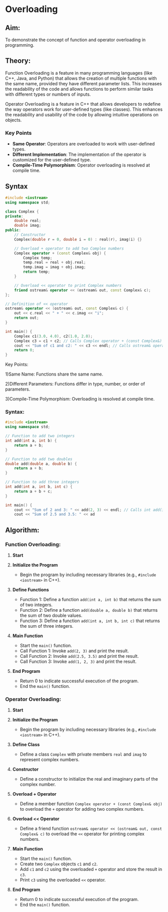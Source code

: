# Overloading

## Aim:
To demonstrate the concept of function and operator overloading in programming.

## Theory:
Function Overloading is a feature in many programming languages (like C++, Java, and Python) that allows the creation of multiple functions with the same name, provided they have different parameter lists. This increases the readability of the code and allows functions to perform similar tasks with different types or numbers of inputs.

Operator Overloading is a feature in C++ that allows developers to redefine the way operators work for user-defined types (like classes). This enhances the readability and usability of the code by allowing intuitive operations on objects.

### Key Points
- **Same Operator**: Operators are overloaded to work with user-defined types.
- **Different Implementation**: The implementation of the operator is customized for the user-defined type.
- **Compile-Time Polymorphism**: Operator overloading is resolved at compile time.

## Syntax
```cpp
#include <iostream>
using namespace std;

class Complex {
private:
    double real;
    double imag;
public:
    // Constructor
    Complex(double r = 0, double i = 0) : real(r), imag(i) {}

    // Overload + operator to add two Complex numbers
    Complex operator + (const Complex& obj) {
        Complex temp;
        temp.real = real + obj.real;
        temp.imag = imag + obj.imag;
        return temp;
    }

    // Overload << operator to print Complex numbers
    friend ostream& operator << (ostream& out, const Complex& c);
};

// Definition of << operator
ostream& operator << (ostream& out, const Complex& c) {
    out << c.real << " + " << c.imag << "i";
    return out;
}

int main() {
    Complex c1(3.0, 4.0), c2(1.0, 2.0);
    Complex c3 = c1 + c2; // Calls Complex operator + (const Complex&)
    cout << "Sum of c1 and c2: " << c3 << endl; // Calls ostream& operator << (ostream&, const Complex&)
    return 0;
}
```
Key Points:

1)Same Name: Functions share the same name.

2)Different Parameters: Functions differ in type, number, or order of parameters.

3)Compile-Time Polymorphism: Overloading is resolved at compile time.

### Syntax:
```cpp
#include <iostream>
using namespace std;

// Function to add two integers
int add(int a, int b) {
    return a + b;
}

// Function to add two doubles
double add(double a, double b) {
    return a + b;
}

// Function to add three integers
int add(int a, int b, int c) {
    return a + b + c;
}

int main() {
    cout << "Sum of 2 and 3: " << add(2, 3) << endl; // Calls int add(int, int)
    cout << "Sum of 2.5 and 3.5: " << ad
```

## Algorithm:

### Function Overloading:

1. **Start**

2. **Initialize the Program**
   - Begin the program by including necessary libraries (e.g., `#include <iostream>` in C++).

3. **Define Functions**
   - Function 1: Define a function `add(int a, int b)` that returns the sum of two integers.
   - Function 2: Define a function `add(double a, double b)` that returns the sum of two double values.
   - Function 3: Define a function `add(int a, int b, int c)` that returns the sum of three integers.

4. **Main Function**
   - Start the `main()` function.
   - Call Function 1: Invoke `add(2, 3)` and print the result.
   - Call Function 2: Invoke `add(2.5, 3.5)` and print the result.
   - Call Function 3: Invoke `add(1, 2, 3)` and print the result.

5. **End Program**
   - Return 0 to indicate successful execution of the program.
   - End the `main()` function.

### Operator Overloading:

1. **Start**

2. **Initialize the Program**
   - Begin the program by including necessary libraries (e.g., `#include <iostream>` in C++).

3. **Define Class**
   - Define a class `Complex` with private members `real` and `imag` to represent complex numbers.

4. **Constructor**
   - Define a constructor to initialize the real and imaginary parts of the complex number.

5. **Overload + Operator**
   - Define a member function `Complex operator + (const Complex& obj)` to overload the `+` operator for adding two complex numbers.

6. **Overload << Operator**
   - Define a friend function `ostream& operator << (ostream& out, const Complex& c)` to overload the `<<` operator for printing complex numbers.

7. **Main Function**
   - Start the `main()` function.
   - Create two `Complex` objects `c1` and `c2`.
   - Add `c1` and `c2` using the overloaded `+` operator and store the result in `c3`.
   - Print `c3` using the overloaded `<<` operator.

8. **End Program**
   - Return 0 to indicate successful execution of the program.
   - End the `main()` function.

